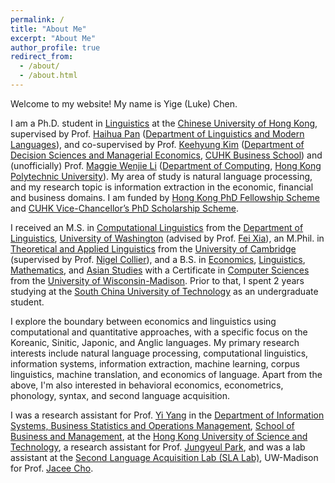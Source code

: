 ```yaml
---
permalink: /
title: "About Me"
excerpt: "About Me"
author_profile: true
redirect_from: 
  - /about/
  - /about.html
---
```


Welcome to my website! My name is Yige (Luke) Chen. <!-- Yige is my legal name, but I also go by Luke. -->

I am a Ph.D. student in [Linguistics](http://ling.cuhk.edu.hk/index.php) at the [Chinese University of Hong Kong](https://www.cuhk.edu.hk/english/), supervised by Prof. [Haihua Pan](http://ling.cuhk.edu.hk/p_pan.php) ([Department of Linguistics and Modern Languages](http://ling.cuhk.edu.hk/)), and co-supervised by Prof. [Keehyung Kim](https://www.bschool.cuhk.edu.hk/staff/kim-keehyung/) ([Department of Decision Sciences and Managerial Economics](https://www.bschool.cuhk.edu.hk/departments/decision-sciences-and-managerial-economics/), [CUHK Business School](https://www.bschool.cuhk.edu.hk/)) and (unofficially) Prof. [Maggie Wenjie Li](https://www.polyu.edu.hk/comp/people/academic-staff/prof-li-wenjie-maggie/) ([Department of Computing](https://www.polyu.edu.hk/comp/), [Hong Kong Polytechnic University](https://www.polyu.edu.hk/en/)). My area of study is natural language processing, and my research topic is information extraction in the economic, financial and business domains. I am funded by [Hong Kong PhD Fellowship Scheme](https://www.ugc.edu.hk/eng/rgc/funding_opport/hkpfs/) and [CUHK Vice-Chancellor’s PhD Scholarship Scheme](https://www.gs.cuhk.edu.hk/admissions/scholarships-fees/scholarships). 

I received an M.S. in [Computational Linguistics](https://www.compling.uw.edu/) from the [Department of Linguistics](https://linguistics.washington.edu/), [University of Washington](https://www.washington.edu/) (advised by Prof. [Fei Xia](https://linguistics.washington.edu/people/fei-xia)), an M.Phil. in [Theoretical and Applied Linguistics](https://www.mmll.cam.ac.uk/dtal) from the [University of Cambridge](https://www.cam.ac.uk/) (supervised by Prof. [Nigel Collier](https://sites.google.com/site/nhcollier/)), and a B.S. in [Economics](https://econ.wisc.edu/), [Linguistics](https://langsci.wisc.edu/), [Mathematics](http://www.math.wisc.edu/), and [Asian Studies](https://eastasia.wisc.edu/) with a Certificate in [Computer Sciences](https://www.cs.wisc.edu/) from the [University of Wisconsin-Madison](https://www.wisc.edu/). Prior to that, I spent 2 years studying at the [South China University of Technology](https://www.scut.edu.cn/new/) as an undergraduate student. 

I explore the boundary between economics and linguistics using computational and quantitative approaches, with a specific focus on the Koreanic, Sinitic, Japonic, and Anglic languages. My primary research interests include natural language processing, computational linguistics, information systems, information extraction<!-- (esp. in the domains of economics, finance, and business)-->, machine learning, corpus linguistics, machine translation, and economics of language. Apart from the above, I'm also interested in behavioral economics, econometrics, phonology, syntax, <!--historical linguistics, -->and second language acquisition<!--, and East Asian languages (Korean, Chinese Dialects, Classical Chinese, and Japanese)-->. 

I was a research assistant for Prof. [Yi Yang](https://yya518.github.io/) in the [Department of Information Systems, Business Statistics and Operations Management](http://www.bm.ust.hk/isom/), [School of Business and Management](https://www.bm.ust.hk/), at the [Hong Kong University of Science and Technology](https://hkust.edu.hk/), a research assistant for Prof. [Jungyeul Park](https://linguistics.ubc.ca/profile/jungyeul-park), and was a lab assistant at the [Second Language Acquisition Lab (SLA Lab)](https://dept.english.wisc.edu/slalab/), UW-Madison for Prof. [Jacee Cho](https://english.wisc.edu/staff/cho-jacee/). 
